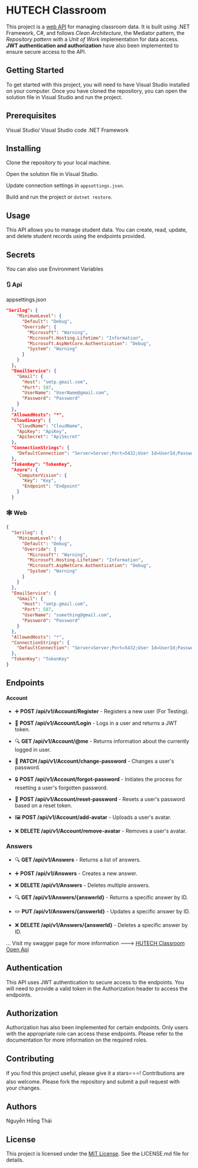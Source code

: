 # HUTECH Classroom

This project is a <u>web API</u> for managing classroom data. It is built using .NET Framework, C#, and follows _Clean Architecture_, the Mediator pattern, the _Repository pattern_ with a _Unit of Work_ implementation for data access. **JWT authentication and authorization** have also been implemented to ensure secure access to the API.

## Getting Started

To get started with this project, you will need to have Visual Studio installed on your computer. Once you have cloned the repository, you can open the solution file in Visual Studio and run the project.

## Prerequisites

Visual Studio/ Visual Studio code
.NET Framework

## Installing

Clone the repository to your local machine.

Open the solution file in Visual Studio.

Update connection settings in `appsettings.json`.

Build and run the project or `dotnet restore`.

## Usage

This API allows you to manage student data. You can create, read, update, and delete student records using the endpoints provided.

## Secrets
You can also use Environment Variables
### 🔃 Api
appsettings.json
```json
"Serilog": {
    "MinimumLevel": {
      "Default": "Debug",
      "Override": {
        "Microsoft": "Warning",
        "Microsoft.Hosting.Lifetime": "Information",
        "Microsoft.AspNetCore.Authentication": "Debug",
        "System": "Warning"
      }
    }
  },
  "EmailService": {
    "Gmail": {
      "Host": "smtp.gmail.com",
      "Port": 587,
      "UserName": "UserName@gmail.com",
      "Password": "Password"
    }
  },
  "AllowedHosts": "*",
  "Cloudinary": {
    "CloudName": "CloudName",
    "ApiKey": "ApiKey",
    "ApiSecret": "ApiSecret"
  },
  "ConnectionStrings": {
    "DefaultConnection": "Server=Server;Port=5432;User Id=UserId;Password=Password;Database=Database;"
  },
  "TokenKey": "TokenKey",
  "Azure": {
    "ComputerVision": {
      "Key": "Key",
      "Endpoint": "Endpoint"
    }
  }
```
### 🕸️ Web
```json
{
  "Serilog": {
    "MinimumLevel": {
      "Default": "Debug",
      "Override": {
        "Microsoft": "Warning",
        "Microsoft.Hosting.Lifetime": "Information",
        "Microsoft.AspNetCore.Authentication": "Debug",
        "System": "Warning"
      }
    }
  },
  "EmailService": {
    "Gmail": {
      "Host": "smtp.gmail.com",
      "Port": 587,
      "UserName": "something@gmail.com",
      "Password": "Password"
    }
  },
  "AllowedHosts": "*",
  "ConnectionStrings": {
    "DefaultConnection": "Server=Server;Port=5432;User Id=UserId;Password=Password;Database=Database;"
  },
  "TokenKey": "TokenKey"
}
```

## Endpoints

#### Account
- ➕ **POST /api/v1/Account/Register** - Registers a new user (For Testing).

- 👤 **POST /api/v1/Account/Login** - Logs in a user and returns a JWT token.

- 🔍 **GET /api/v1/Account/@me** - Returns information about the currently logged in user.

- 🔐 **PATCH /api/v1/Account/change-password** - Changes a user's password.

- 🔒 **POST /api/v1/Account/forgot-password** - Initiates the process for resetting a user's forgotten password.

- 🔑 **POST /api/v1/Account/reset-password** - Resets a user's password based on a reset token.

- 🖼️ **POST /api/v1/Account/add-avatar** - Uploads a user's avatar.
  
- ❌ **DELETE /api/v1/Account/remove-avatar** - Removes a user's avatar.

### Answers
- 🔍 **GET /api/v1/Answers** - Returns a list of answers.

- ➕ **POST /api/v1/Answers** - Creates a new answer.

- ❌ **DELETE /api/v1/Answers** - Deletes multiple answers.

- 🔍 **GET /api/v1/Answers/{answerId}** - Returns a specific answer by ID.

- ✏️ **PUT /api/v1/Answers/{answerId}** - Updates a specific answer by ID.

- ❌ **DELETE /api/v1/Answers/{answerId}** - Deletes a specific answer by ID.

...
Visit my swagger page for more information ---> [HUTECH Classroom Open Api](https://hutechclassroom.azurewebsites.net/swagger)

## Authentication

This API uses JWT authentication to secure access to the endpoints. You will need to provide a valid token in the Authorization header to access the endpoints.

## Authorization

Authorization has also been implemented for certain endpoints. Only users with the appropriate role can access these endpoints. Please refer to the documentation for more information on the required roles.

## Contributing

If you find this project useful, please give it a stars⭐⭐⭐! Contributions are also welcome. Please fork the repository and submit a pull request with your changes.

## Authors

Nguyễn Hồng Thái

## License

This project is licensed under the [MIT License](https://opensource.org/licenses/MIT). See the LICENSE.md file for details.
